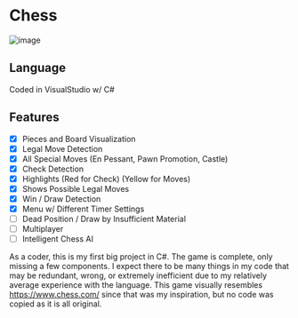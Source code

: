 # Chess 
![image](https://user-images.githubusercontent.com/120230187/213899640-507926a3-9fad-4664-81ff-12a071152493.png)

## Language
Coded in VisualStudio w/ C#

## Features
- [x] Pieces and Board Visualization
- [x] Legal Move Detection
- [x] All Special Moves (En Pessant, Pawn Promotion, Castle)
- [x] Check Detection
- [x] Highlights (Red for Check) (Yellow for Moves)
- [x] Shows Possible Legal Moves
- [x] Win / Draw Detection
- [x] Menu w/ Different Timer Settings
- [ ] Dead Position / Draw by Insufficient Material
- [ ] Multiplayer
- [ ] Intelligent Chess AI

As a coder, this is my first big project in C#. The game is complete, only missing a few components.
I expect there to be many things in my code that may be redundant, wrong, or extremely inefficient due to my relatively average experience with the language. 
This game visually resembles https://www.chess.com/ since that was my inspiration, but no code was copied as it is all original.
